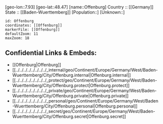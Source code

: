 ﻿---
location: [48.47,7.93] 
mapzoom: [7,12] 
mapmarker: city 
type: City
tags:
- geo/City


SpocWebEntityId: 33071
isDeleted: false
confidential: public

---
[geo-lon::7.93] 
[geo-lat::48.47] 
[name::Offenburg] 
Country :: [[Germany]]  
State :: [[Baden-Wuerttemberg]] 
[Population::] 
[Unknown::] 


```leaflet
id: Offenburg
coordinates: [[Offenburg]] 
markerFile: [[Offenburg]] 
defaultZoom: 11 
maxZoom: 18
```


## Confidential Links & Embeds: 
- [[Offenburg|Offenburg]]  
- [[../../../../../../../../_internal/geo/Continent/Europe/Germany/West/Baden-Wuerttemberg/City/Offenburg.internal|Offenburg.internal]] 
- [[../../../../../../../../_protect/geo/Continent/Europe/Germany/West/Baden-Wuerttemberg/City/Offenburg.protect|Offenburg.protect]] 
- [[../../../../../../../../_private/geo/Continent/Europe/Germany/West/Baden-Wuerttemberg/City/Offenburg.private|Offenburg.private]] 
- [[../../../../../../../../_personal/geo/Continent/Europe/Germany/West/Baden-Wuerttemberg/City/Offenburg.personal|Offenburg.personal]] 
- [[../../../../../../../../_secret/geo/Continent/Europe/Germany/West/Baden-Wuerttemberg/City/Offenburg.secret|Offenburg.secret]] 
